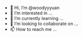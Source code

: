 - 👋 Hi, I’m @woodyyyuan
- 👀 I’m interested in ...
- 🌱 I’m currently learning ...
- 💞️ I’m looking to collaborate on ...
- 📫 How to reach me ...

<!---
woodyyyuan/woodyyyuan is a ✨ special ✨ repository because its `README.md` (this file) appears on your GitHub profile.
You can click the Preview link to take a look at your changes.
--->
